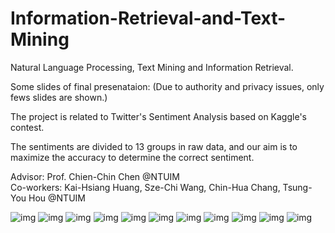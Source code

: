 # Information-Retrieval-and-Text-Mining
Natural Language Processing, Text Mining and Information Retrieval.     

Some slides of final presenataion:
(Due to authority and privacy issues, only fews slides are shown.) 

The project is related to Twitter's Sentiment Analysis based on Kaggle's contest.

The sentiments are divided to 13 groups in raw data, and our aim is to maximize the accuracy to determine the correct sentiment.

Advisor: Prof. Chien-Chin Chen @NTUIM  
Co-workers: Kai-Hsiang Huang, Sze-Chi Wang, Chin-Hua Chang, Tsung-You Hou @NTUIM  
   
![img](https://github.com/StanleyLin-TW/Information-Retrieval-and-Text-Mining/blob/master/IR%20Pics_Trans/1.png)
![img](https://github.com/StanleyLin-TW/Information-Retrieval-and-Text-Mining/blob/master/IR%20Pics_Trans/2.png)
![img](https://github.com/StanleyLin-TW/Information-Retrieval-and-Text-Mining/blob/master/IR%20Pics_Trans/3.png)
![img](https://github.com/StanleyLin-TW/Information-Retrieval-and-Text-Mining/blob/master/IR%20Pics_Trans/4.png)
![img](https://github.com/StanleyLin-TW/Information-Retrieval-and-Text-Mining/blob/master/IR%20Pics_Trans/5.png)
![img](https://github.com/StanleyLin-TW/Information-Retrieval-and-Text-Mining/blob/master/IR%20Pics_Trans/6.png)
![img](https://github.com/StanleyLin-TW/Information-Retrieval-and-Text-Mining/blob/master/IR%20Pics_Trans/7.png)
![img](https://github.com/StanleyLin-TW/Information-Retrieval-and-Text-Mining/blob/master/IR%20Pics_Trans/8.png)
![img](https://github.com/StanleyLin-TW/Information-Retrieval-and-Text-Mining/blob/master/IR%20Pics_Trans/9.png)
![img](https://github.com/StanleyLin-TW/Information-Retrieval-and-Text-Mining/blob/master/IR%20Pics_Trans/10.png)
![img](https://github.com/StanleyLin-TW/Information-Retrieval-and-Text-Mining/blob/master/IR%20Pics_Trans/11.png)
